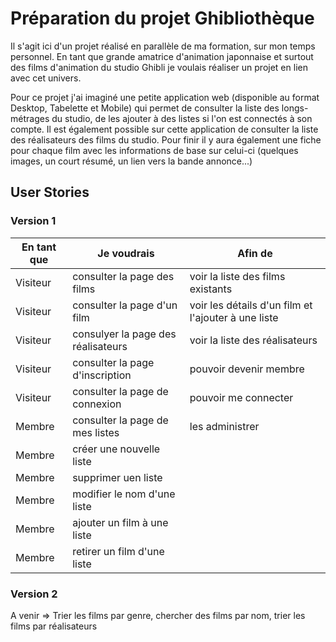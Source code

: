 # Préparation du projet Ghibliothèque

Il s'agit ici d'un projet réalisé en parallèle de ma formation, sur mon temps personnel. En tant que grande amatrice d'animation japonnaise et surtout des films d'animation du studio Ghibli je voulais réaliser un projet en lien avec cet univers.

Pour ce projet j'ai imaginé une petite application web (disponible au format Desktop, Tabelette et Mobile) qui permet de consulter la liste des longs-métrages du studio, de les ajouter à des listes si l'on est connectés à son compte. Il est également possible sur cette application de consulter la liste des réalisateurs des films du studio. Pour finir il y aura également une fiche pour chaque film avec les informations de base sur celui-ci (quelques images, un court résumé, un lien vers la bande annonce...)

## User Stories
### Version 1

| En tant que         | Je voudrais                  | Afin de                 |
|---------------------|------------------------------|-------------------------|
| Visiteur            | consulter la page des films  | voir la liste des films existants |
| Visiteur            | consulter la page d'un film  | voir les détails d'un film et l'ajouter à une liste|
| Visiteur            | consulyer la page des réalisateurs| voir la liste des réalisateurs|
| Visiteur            | consulter la page d'inscription  | pouvoir devenir membre|
| Visiteur            | consulter la page de connexion   | pouvoir me connecter  |
| Membre              | consulter la page de mes listes  | les administrer  |
| Membre              | créer une nouvelle liste  |   |
| Membre              | supprimer uen liste       |   |
| Membre              | modifier le nom d'une liste |   |
| Membre              | ajouter un film à une liste |   |
| Membre              | retirer un film d'une liste |   |

### Version 2

A venir => Trier les films par genre, chercher des films par nom, trier les films par réalisateurs